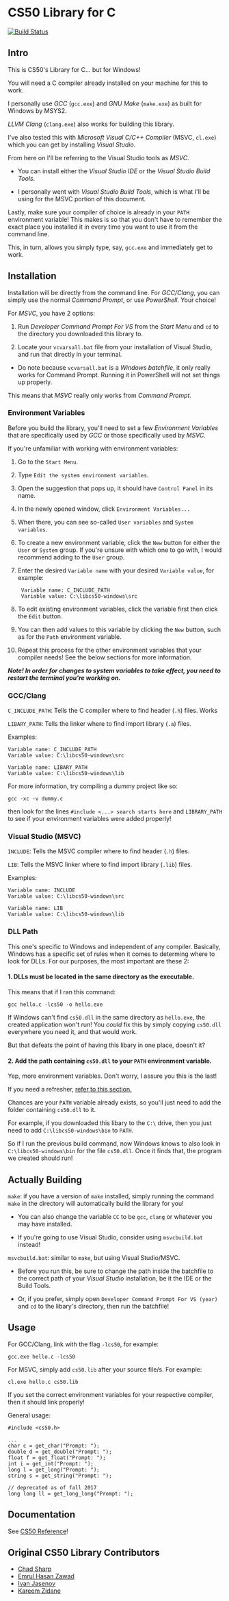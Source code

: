 # CS50 Library for C

[![Build Status](https://travis-ci.org/cs50/libcs50.svg?branch=master)](https://travis-ci.org/cs50/libcs50)

## Intro

This is CS50's Library for C... but for Windows!

You will need a C compiler already installed on your machine for this to work. 

I personally use *GCC* (`gcc.exe`) and *GNU Make* (`make.exe`) as built for Windows by MSYS2. 

*LLVM Clang* (`clang.exe`) also works for building this library.

I've also tested this with *Microsoft Visual C/C++ Compiler* (MSVC, `cl.exe`) which you can get by installing *Visual Studio*. 

From here on I'll be referring to the Visual Studio tools as *MSVC*.

* You can install either the *Visual Studio IDE* or the *Visual Studio Build Tools*. 

* I personally went with *Visual Studio Build Tools*, which is what I'll be using for the MSVC portion of this document.

Lastly, make sure your compiler of choice is already in your `PATH` environment variable! This makes is so that you don't have to remember the exact place you installed it in every time you want to use it from the command line. 

This, in turn, allows you simply type, say, `gcc.exe` and immediately get to work.

## Installation

Installation will be directly from the command line. For *GCC/Clang*, you can simply use the normal *Command Prompt*, or use *PowerShell*. Your choice!

For *MSVC*, you have 2 options:

1. Run *Developer Command Prompt For VS* from the *Start Menu* and `cd` to the directory you downloaded this library to.

2. Locate your `vcvarsall.bat` file from your installation of Visual Studio, and run that directly in your terminal. 

* Do note because `vcvarsall.bat` is a *Windows batchfile*, it only really works for Command Prompt. Running it in PowerShell will not set things up properly.

This means that *MSVC* really only works from *Command Prompt*.

### Environment Variables

Before you build the library, you'll need to set a few *Environment Variables* that are specifically used by *GCC* or those specifically used by *MSVC*. 

If you're unfamiliar with working with environment variables:

1. Go to the `Start Menu`.

2. Type `Edit the system environment variables`.

3. Open the suggestion that pops up, it should have `Control Panel` in its name.

4. In the newly opened window, click `Environment Variables...`

5. When there, you can see so-called `User variables` and `System variables`. 

6. To create a new environment variable, click the `New` button for either the `User` or `System` group. If you're unsure with which one to go with, I would recommend adding to the `User` group.

7. Enter the desired `Variable name` with your desired `Variable value`, for example:

        Variable name: C_INCLUDE_PATH
        Variable value: C:\libcs50-windows\src

8. To edit existing environment variables, click the variable first then click the `Edit` button. 

9. You can then add values to this variable by clicking the `New` button, such as for the `Path` environment variable.

10. Repeat this process for the other environment variables that your compiler needs! See the below sections for more information.

***Note! In order for changes to system variables to take effect, you need to restart the terminal you're working on.***

### GCC/Clang

`C_INCLUDE_PATH`: Tells the C compiler where to find header (`.h`) files. Works

`LIBARY_PATH`: Tells the linker where to find import library (`.a`) files.

Examples:

    Variable name: C_INCLUDE_PATH
    Variable value: C:\libcs50-windows\src

    Variable name: LIBARY_PATH
    Variable value: C:\libcs50-windows\lib

For more information, try compiling a dummy project like so:

    gcc -xc -v dummy.c

then look for the lines `#include <...> search starts here` and `LIBRARY_PATH` to see if your environment variables were added properly!

### Visual Studio (MSVC)

`INCLUDE`: Tells the MSVC compiler where to find header (`.h`) files.

`LIB`: Tells the MSVC linker where to find import library (`.lib`) files.

Examples:

    Variable name: INCLUDE
    Variable value: C:\libcs50-windows\src

    Variable name: LIB
    Variable value: C:\libcs50-windows\lib

### DLL Path

This one's specific to Windows and independent of any compiler. Basically, Windows has a specific set of rules when it comes to determing where to look for DLLs. For our purposes, the most important are these 2:

#### 1. DLLs must be located in **the same directory** as the executable. 

This means that if I ran this command:

    gcc hello.c -lcs50 -o hello.exe

If Windows can't find `cs50.dll` in the same directory as `hello.exe`, the created application won't run! You *could* fix this by simply copying `cs50.dll` everywhere you need it, and that would work. 

But that defeats the point of having this libary in one place, doesn't it?

#### 2. Add the path containing `cs50.dll` to your `PATH` environment variable.

Yep, more environment variables. Don't worry, I assure you this is the last!

If you need a refresher, [refer to this section.](#environment-variables)

Chances are your `PATH` variable already exists, so you'll just need to add the folder containing `cs50.dll` to it. 

For example, if you downloaded this libary to the `C:\` drive, then you just need to add `C:\libcs50-windows\bin` to `PATH`.

So if I run the previous build command, now Windows knows to also look in `C:\libcs50-windows\bin` for the file `cs50.dll`. Once it finds that, the program we created should run!

## Actually Building

`make`: if you have a version of `make` installed, simply running the command `make` in the directory will automatically build the library for you! 

* You can also change the variable `CC` to be `gcc`, `clang` or whatever you may have installed. 

* If you're going to use Visual Studio, consider using `msvcbuild.bat` instead!

`msvcbuild.bat`: similar to `make`, but using Visual Studio/MSVC. 

* Before you run this, be sure to change the path inside the batchfile to the correct path of your *Visual Studio* installation, be it the IDE or the Build Tools.

* Or, if you prefer, simply open `Developer Command Prompt For VS (year)` and `cd` to the libary's directory, then run the batchfile!

## Usage

For GCC/Clang, link with the flag `-lcs50`, for example:

    gcc.exe hello.c -lcs50

For MSVC, simply add `cs50.lib` after your source file/s. For example:

    cl.exe hello.c cs50.lib

If you set the correct environment variables for your respective compiler,
then it should link properly!

General usage:

    #include <cs50.h>

    ...
    char c = get_char("Prompt: ");
    double d = get_double("Prompt: ");
    float f = get_float("Prompt: ");
    int i = get_int("Prompt: ");
    long l = get_long("Prompt: ");
    string s = get_string("Prompt: ");

    // deprecated as of fall 2017
    long long ll = get_long_long("Prompt: ");



## Documentation

See [CS50 Reference](https://reference.cs50.net/cs50/)!

## Original CS50 Library Contributors

*   [Chad Sharp](https://github.com/crossroads1112)
*   [Emrul Hasan Zawad](https://github.com/ehzShelter)
*   [Ivan Jasenov](https://github.com/IvanJasenov)
*   [Kareem Zidane](https://github.com/kzidane)
